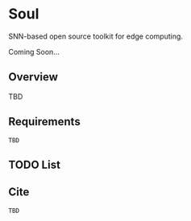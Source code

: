 # Soul

SNN-based open source toolkit for edge computing.

Coming Soon...

## Overview

TBD

## Requirements

```
TBD
```

## TODO List





## Cite

```
TBD
```

